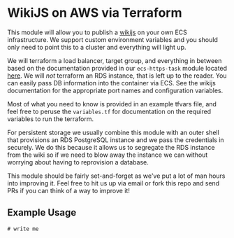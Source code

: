 # WikiJS on AWS via Terraform

This module will allow you to publish a [wikijs](https://docs.requarks.io]) on your own ECS infrastructure. 
We support custom environment variables and you should only need to point this to a cluster and everything will
light up.

We will terraform a load balancer, target group, and everything in between based on the documentation provided in
our `ecs-https-task` module located [here](https://github.com/7Factor/terraform-ecs-http-task). We will *not* terraform
an RDS instance, that is left up to the reader. You can easily pass DB information into the container via ECS. See the
wikijs documentation for the appropriate port names and configuration variables.

Most of what you need to know is provided in an example tfvars file, and feel free to peruse the `variables.tf` for 
documentation on the required variables to run the terraform.

For persistent storage we usually combine this module with an outer shell that provisions an RDS PostgreSQL instance 
and we pass the credentials in securely. We do this because it allows us to segregate the RDS instance from the wiki 
so if we need to blow away the instance we can without worrying about having to reprovision a database.

This module should be fairly set-and-forget as we've put a lot of man hours into improving it. Feel free to hit us up 
via email or fork this repo and send PRs if you can think of a way to improve it!

## Example Usage

```hcl-terraform
# write me
```